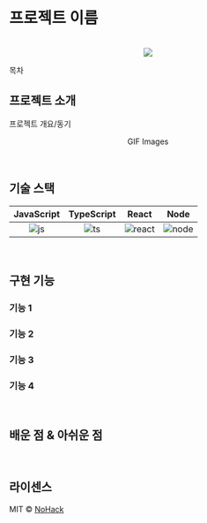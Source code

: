 # 프로젝트 이름

<p align="center">
  <br>
  <img src="https://first-blinker-691.notion.site/image/https%3A%2F%2Fprod-files-secure.s3.us-west-2.amazonaws.com%2F65fc7437-ef1e-4ba4-af20-7e9ff72e8d1e%2Ff95648ff-952a-49c9-ba44-53da899481bc%2F%25E1%2584%2589%25E1%2585%25B3%25E1%2584%258F%25E1%2585%25B3%25E1%2584%2585%25E1%2585%25B5%25E1%2586%25AB%25E1%2584%2589%25E1%2585%25A3%25E1%2586%25BA_2023-09-20_%25E1%2584%258B%25E1%2585%25A9%25E1%2584%258C%25E1%2585%25A5%25E1%2586%25AB_1.54.27.png?table=block&id=dcb7245d-33a0-4b1a-98a7-a5d1f80f3424&spaceId=65fc7437-ef1e-4ba4-af20-7e9ff72e8d1e&width=2000&userId=&cache=v2">
  <br>
</p>

목차

## 프로젝트 소개

<p align="justify">
프로젝트 개요/동기
</p>

<p align="center">
GIF Images
</p>

<br>

## 기술 스택

| JavaScript | TypeScript |  React   |  Node   |
| :--------: | :--------: | :------: | :-----: |
|   ![js]    |   ![ts]    | ![react] | ![node] |

<br>

## 구현 기능

### 기능 1

### 기능 2

### 기능 3

### 기능 4

<br>

## 배운 점 & 아쉬운 점

<p align="justify">

</p>

<br>

## 라이센스

MIT &copy; [NoHack](mailto:lbjp114@gmail.com)

<!-- Stack Icon Refernces -->

[js]: /images/stack/javascript.svg
[ts]: /images/stack/typescript.svg
[react]: /images/stack/react.svg
[node]: /images/stack/node.svg
